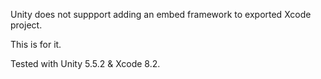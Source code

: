 Unity does not suppport adding an embed framework to exported Xcode project.

This is for it.

Tested with Unity 5.5.2 & Xcode 8.2.
